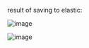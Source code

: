 result of saving to elastic:

![image](https://github.com/user-attachments/assets/cc417712-84f4-4f53-bccb-73a7736dc033)

![image](https://github.com/user-attachments/assets/78d34d0b-3141-4262-ba89-c4615e6ad849)
